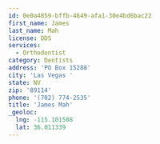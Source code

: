 ```yaml
---
id: 0e0a4859-bffb-4649-afa1-30e4bd6bac22
first_name: James
last_name: Mah
license: DDS
services:
  - Orthodontist
category: Dentists
address: 'PO Box 15288'
city: 'Las Vegas '
state: NV
zip: '89114'
phone: '(702) 774-2535'
title: 'James Mah'
_geoloc:
  lng: -115.101508
  lat: 36.011339
---
```

